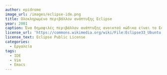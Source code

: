 ```yaml
---
author: epidrome
image_url: /images/eclipse-ide.png
title: Ολοκληρωμένο περιβάλλον ανάπτυξης Eclipse 
year: 2001
caption: Ένα δημοφιλές περιβάλλον ανάπτυξης ανοικτού κώδικα είναι το Eclipse, το οποίο χρησιμοποιεί την επιτραπέζια γραφική διεπαφή για να ολοκληρώσει σε μια εφαρμογή χρήσιμα εργαλεία, όπως είναι ο επεξεργαστής κειμένου, η αυτόματη μορφοποίηση και η συμπλήρωση κώδικα, ο αποσφαλματωτής και η υποστήριξη για διαφορετικές γλώσσες προγραμματισμού. Η αρχική διευκόλυνση που παρέχουν τα ολοκληρωμένα περιβάλλοντα ανάπτυξης περιορίζει την ευελιξία, ενώ παρόμοια λειτουργικότητα είναι εφικτή με χειροκίνητο τρόπο σε απλά εργαλεία όπως τα Vim, GNU Emacs.
license_url: 'https://commons.wikimedia.org/wiki/File:Eclipse33_Ubuntu.png' 
license_text: Eclipse Public License 
categories:
  - Εργαλεία
tags:
  - IDE
  - Vim
  - Emacs
---
```


